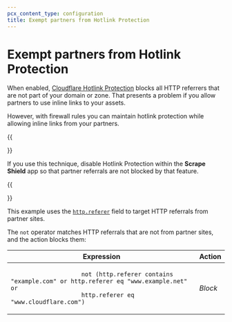 ```yaml
---
pcx_content_type: configuration
title: Exempt partners from Hotlink Protection
---
```


# Exempt partners from Hotlink Protection

When enabled, [Cloudflare Hotlink Protection](https://support.cloudflare.com/hc/articles/200170026) blocks all HTTP referrers that are not part of your domain or zone. That presents a problem if you allow partners to use inline links to your assets.

However, with firewall rules you can maintain hotlink protection while allowing inline links from your partners.

{{<Aside type="note">}}

If you use this technique, disable Hotlink Protection within the **Scrape Shield** app so that partner referrals are not blocked by that feature.

{{</Aside>}}

This example uses the [`http.referer`](/ruleset-engine/rules-language/fields/#field-http-referer) field to target HTTP referrals from partner sites.

The `not` operator matches HTTP referrals that are not from partner sites, and the action blocks them:

<table>
	<thead>
		<tr>
			<th>Expression</th>
			<th>Action</th>
		</tr>
	</thead>
	<tbody>
		<tr>
			<td>
				<code>
					not (http.referer contains "example.com" or http.referer eq "www.example.net" or
					http.referer eq "www.cloudflare.com")
				</code>
			</td>
			<td>
				<em>Block</em>
			</td>
		</tr>
	</tbody>
</table>
